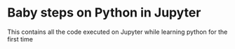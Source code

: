 # Baby steps on Python in Jupyter
This contains all the code executed on Jupyter while learning python for the first time
